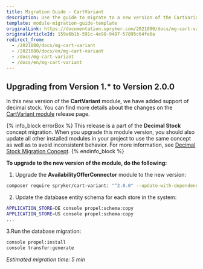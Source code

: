 ```yaml
---
title: Migration Guide - CartVariant
description: Use the guide to migrate to a new version of the CartVariant module.
template: module-migration-guide-template
originalLink: https://documentation.spryker.com/2021080/docs/mg-cart-variant
originalArticleId: 159a6b1b-591c-4e98-9487-57895c64fe6a
redirect_from:
  - /2021080/docs/mg-cart-variant
  - /2021080/docs/en/mg-cart-variant
  - /docs/mg-cart-variant
  - /docs/en/mg-cart-variant
---
```


## Upgrading from Version 1.* to Version 2.0.0
In this new version of the **CartVariant** module, we have added support of decimal stock. You can find more details about the changes on the [CartVariant module](https://github.com/spryker/cart-variant/releases) release page.

{% info_block errorBox %}
This release is a part of the **Decimal Stock** concept migration. When you upgrade this module version, you should also update all other installed modules in your project to use the same concept as well as to avoid inconsistent behavior. For more information, see [Decimal Stock Migration Concept](/docs/scos/dev/migration-concepts/decimal-stock-migration-concept.html).
{% endinfo_block %}

**To upgrade to the new version of the module, do the following:**
1. Upgrade the **AvailabilityOfferConnector** module to the new version:

```bash
composer require spryker/cart-variant: "^2.0.0" --update-with-dependencies
```
2. Update the database entity schema for each store in the system:

```bash
APPLICATION_STORE=DE console propel:schema:copy
APPLICATION_STORE=US console propel:schema:copy
...
```
3.Run the database migration:

```bash
console propel:install
console transfer:generate
```

*Estimated migration time: 5 min*
